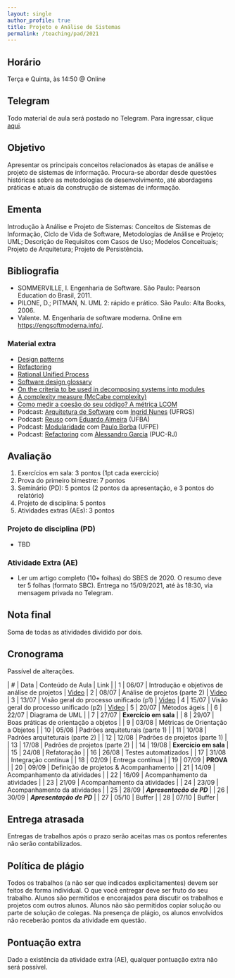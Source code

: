 ```yaml
---
layout: single
author_profile: true
title: Projeto e Análise de Sistemas
permalink: /teaching/pad/2021
---
```


## Horário

Terça e Quinta, às 14:50 @ Online

## Telegram

Todo material de aula será postado no Telegram. Para ingressar, clique [aqui](https://t.me/joinchat/bQcK42rMAxJhZGRh).

## Objetivo

Apresentar os principais conceitos relacionados às etapas de análise e projeto de sistemas de informação. Procura-se abordar desde questões históricas sobre as metodologias de desenvolvimento, até abordagens práticas e atuais da construção de sistemas de informação.

## Ementa

Introdução à Análise e Projeto de Sistemas: Conceitos de Sistemas de Informação, Ciclo de Vida de Software, Metodologias de Análise e Projeto; UML; Descrição de Requisitos com Casos de Uso; Modelos Conceituais; Projeto de Arquitetura; Projeto de Persistência.


## Bibliografia

- SOMMERVILLE,  I. Engenharia  de  Software.  São  Paulo: Pearson  Education  do  Brasil, 2011.
- PILONE, D.; PITMAN, N. UML 2: rápido e prático. São Paulo: Alta Books, 2006.
- Valente. M. Engenharia de software moderna. Online em https://engsoftmoderna.info/.

### Material extra

- [Design patterns](https://refactoring.guru/design-patterns)
- [Refactoring](https://refactoring.com/)
- [Rational Unified Process](https://en.wikipedia.org/wiki/Rational_Unified_Process)
- [Software design glossary](https://engineering.fb.com/uncategorized/software-design-glossary/)
- [On the criteria to be used in decomposing systems into modules](https://blog.acolyer.org/2016/09/05/on-the-criteria-to-be-used-in-decomposing-systems-into-modules/)
- [A complexity measure (McCabe complexity)](http://www.literateprogramming.com/mccabe.pdf)
- [Como medir a coesão do seu código? A métrica LCOM](https://blog.caelum.com.br/como-medir-a-coesao-lcom/)
- Podcast: [Arquitetura de Software](https://anchor.fm/fronteirases/episodes/8--Arquitetura-de-Software-com-Ingrid-Nunes-UFRGS-ep4lg3) com [Ingrid Nunes](#) (UFRGS)
- Podcast: [Reuso](https://anchor.fm/fronteirases/episodes/11--Reuso-de-Software-com-Eduardo-Almeida-UFBA-ev9co7) com [Eduardo Almeira](#) (UFBA)
- Podcast: [Modularidade](https://anchor.fm/fronteirases/episodes/Modularidade-de-Software-com-Paulo-Borba-UFPE-e11atq2) com [Paulo Borba](#) (UFPE)
- Podcast: [Refactoring](https://anchor.fm/fronteirases/episodes/5--Refactoring-com-Alessandro-Garcia-PUC-Rio-el2og7/a-a3idv99) com [Alessandro Garcia](http://www-di.inf.puc-rio.br/~afgarcia/) (PUC-RJ)

## Avaliação

1. Exercícios em sala: 3 pontos (1pt cada exercício)
2. Prova do primeiro bimestre: 7 pontos
3. Seminário (PD): 5 pontos (2 pontos da apresentação, e 3 pontos do relatório)
3. Projeto de disciplina: 5 pontos
4. Atividades extras (AEs): 3 pontos

<!--
### Seminário

O Seminário deve abordar tópicos que não foram mencionados em sala de aula. O Seminário deve ter duração mínima de 20 e no máxima de 25 minutos. Há uma penalidade de 1 ponto para quem usar menos ou mais tempo (**ENSAIEM!**).

O seminário deve ser composto pelo mesmo grupo do projeto de disciplina.

Algumas sugestões de tópicos (alunos também podem trazer suas próprias sugestões):

- Crystal Methods
- SCRUM
- Spotify Squad framework
- Design Science
- Object-relational impedance mismatch
- Test driven development
- Model driven development
- Behavior-driven development
- Bad smells
- Continuous Integration
- Continuous Delivery
- Docker e containers
- Outro?


**Lista de apresentações:**

| Data       | Ordem  | Alunos                               | Tema            |
| 05/11/2019 | 1o     | Renan Ramos e Kaled Maciel           | BDD             |              
| 05/11/2019 | 2o     | Teoian, Tainá, Jamilly, Felipe, Pedro| ORM             |   
| 05/11/2019 | 3o     | Fabio, Fabricio e Yan                | Crystal Methods |               
| 05/11/2019 | 4o     | Arthur, Isabela e João Victor        | TDD             |
| 05/11/2019 | 5o     | Victor Daniel, Necy Trindade, Sandy, José de Senna     | CD              |
| 07/11/2019 | 6o     | João Marcelo, Leonardo, Yury         | Microserviços   |             
| 07/11/2019 | 7o     | Acza, Ana Vitoria e Tuby             | Squads          |      
| 07/11/2019 | 8o     | Pedro Victor, Aian, Renan Cunha e Vitor Cantão    | Docker e containers |
| 07/11/2019 | 9o     | Alberto, Renato, Ronaldd e Wagner    | Bad smells      |
| 07/11/2019 | 10o    | Edson, Mauricio, Paulo Durval e Egry | Scrum           |


**Para garantir que todos apresentem no horário:** É necessário enviar o PDF da apresentação para o grupo do Telegram até às 23:00hs do dia 04/11. O arquivo deve ser nomeado como "aluno1-aluno2-alunoN.pdf", onde "nome" é o nome e sobrenome de um aluno. O não envio do relatório ou da apresentação até a data estipulada acarretará em penalidade de outro 1 ponto. Não é necessário levar computador para apresentação do seminário.

**Sobre os grupos dos seminários:** Como não chegamos num consenso com relação ao número de alunos no seminário (alguns grupos tem 4 alunos enquanto outros alunos irão fazer individualmente), também se faz necessário a entrega de um relatório. O relatório deve estar no formato da SBC (link [aqui](https://www.sbc.org.br/documentos-da-sbc/summary/169-templates-para-artigos-e-capitulos-de-livros/878-modelosparapublicaodeartigos)). O template não deve ser alterado. A quantidade de folhas varia de acordo com o número de alunos. Por exemplo, trabalhos individuais devem ter, no mínimo, 5 folhas. 10 folhas para duplas, 15 folhas para trios, e 20 folhas para grupos de quatro alunos. É permitido somente uma figura ou tabela por aluno (por ex, grupo de três pode ter no máximo três figuras ou tabelas). O relatório deve ser entregue em formato impresso antes da apresentação.

**Sobre a apresentação do seminário:** alunos sem domínio algum do conteúdo (por exemplo, lendo papéis de consulta rápida durante a apresentação), terão nota da apresentação correspondente a zero.
-->

### Projeto de disciplina (PD)

- TBD

<!--Sobre a apresentação do projeto de disciplina: alunos sem domínio algum do conteúdo (por exemplo, lendo papéis de consulta rápida durante a apresentação), terão nota da apresentação correspondente a zero.-->

### Atividade Extra (AE)

- Ler um artigo completo (10+ folhas) do SBES de 2020. O resumo deve ter 5 folhas (formato SBC). Entrega no 15/09/2021, até às 18:30, via mensagem privada no Telegram.

## Nota final

Soma de todas as atividades dividido por dois.

## Cronograma

Passível de alterações.

| # | Data  | Conteúdo de Aula                                 | Link |
| 1 | 06/07 | Introdução e objetivos de análise de projetos    | [Video](https://drive.google.com/file/d/1LjZAf4PROQxhfiaHaLMplbMwfX3yDewZ/view?usp=sharing)
| 2 | 08/07 | Análise de projetos (parte 2)                    | [Video](https://drive.google.com/file/d/1LjZAf4PROQxhfiaHaLMplbMwfX3yDewZ/view?usp=sharing)
| 3 | 13/07 | Visão geral do processo unificado (p1)           | [Video](https://drive.google.com/file/d/1Ph5DS68_0qY_pMOmz_ZRRLiiNOhy5dBI/view?usp=sharing)
| 4 | 15/07 | Visão geral do processo unificado (p2)           | [Video](https://drive.google.com/file/d/1rynnA0hMltdYxvZ1OGks7mYglwacASmo/view?usp=sharing)
| 5 | 20/07 | Métodos ágeis                                    |
| 6 | 22/07 | Diagrama de UML                                  |
| 7 | 27/07 | **Exercício em sala**                            |
| 8 | 29/07 | Boas práticas de orientação a objetos            |
| 9 | 03/08 | Métricas de Orientação a Objetos                 |
| 10 | 05/08 | Padrões arquiteturais (parte 1)                 |
| 11 | 10/08 | Padrões arquiteturais (parte 2)                 |
| 12 | 12/08 | Padrões de projetos (parte 1)                   |
| 13 | 17/08 | Padrões de projetos (parte 2)                   |
| 14 | 19/08 | **Exercício em sala**                           |
| 15 | 24/08 | Refatoração                                     |
| 16 | 26/08 | Testes automatizados                            |
| 17 | 31/08 | Integração contínua                             |
| 18 | 02/09 | Entrega contínua                                |
| 19 | 07/09 | **PROVA**                                       |
| 20 | 09/09 | Definição de projetos & Acompanhamento          |
| 21 | 14/09 | Acompanhamento da atividades                    |
| 22 | 16/09 | Acompanhamento da atividades                    |
| 23 | 21/09 | Acompanhamento da atividades                    |
| 24 | 23/09 | Acompanhamento da atividades                    |
| 25 | 28/09 | ***Apresentação de PD***                        |
| 26 | 30/09 | ***Apresentação de PD***                        |
| 27 | 05/10 | Buffer                                          |
| 28 | 07/10 | Buffer                                          |


## Entrega atrasada

Entregas de trabalhos após o prazo serão aceitas mas os pontos referentes não serão contabilizados.

## Política de plágio

Todos os trabalhos (a não ser que indicados explicitamentes) devem ser feitos de forma individual. O que você entregar deve ser fruto do seu trabalho. Alunos são permitidos e encorajados para discutir os trabalhos e projetos com outros alunos. Alunos não são permitidos copiar solução ou parte de solução de colegas. Na presença de plágio, os alunos envolvidos não receberão pontos da atividade em questão.

## Pontuação extra

Dado a existência da atividade extra (AE), qualquer pontuação extra não será possível.

